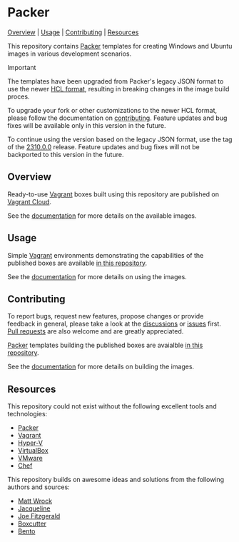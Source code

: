 # Packer

[Overview] | [Usage] | [Contributing] | [Resources]  

This repository contains [Packer] templates for creating Windows and Ubuntu images in various development scenarios.

> [!IMPORTANT]  
> The templates have been upgraded from Packer's legacy JSON format to use the newer [HCL format][PackerJSONToHCL], resulting in breaking changes in the image build proces.  
>  
> To upgrade your fork or other customizations to the newer HCL format, please follow the documentation on [contributing]. Feature updates and bug fixes will be available only in this version in the future.
>  
> To continue using the version based on the legacy JSON format, use the tag of the [2310.0.0][LastJSONRelease] release. Feature updates and bug fixes will not be backported to this version in the future.

[PackerJSONToHCL]: https://developer.hashicorp.com/packer/docs/templates/json_to_hcl
[LastJSONRelease]: https://github.com/gusztavvargadr/packer/tree/2310.0.0
[Samples]: ./samples

## Overview

Ready-to-use [Vagrant] boxes built using this repository are published on [Vagrant Cloud][VagrantCloudBoxes].

See the [documentation][WikiOverview] for more details on the available images.

[Overview]: #overview

[VagrantCloudBoxes]: https://app.vagrantup.com/gusztavvargadr

[WikiOverview]: https://github.com/gusztavvargadr/packer/wiki#overview

## Usage

Simple [Vagrant] environments demonstrating the capabilities of the published boxes are available [in this repository][Samples].

See the [documentation][WikiUsage] for more details on using the images.

[Usage]: #usage

[WikiUsage]: https://github.com/gusztavvargadr/packer/wiki#usage

## Contributing

To report bugs, request new features, propose changes or provide feedback in general, please take a look at the [discussions] or [issues] first. [Pull requests] are also welcome and are greatly appreciated.

[Packer] templates building the published boxes are avaialble [in this repository][Samples].

See the [documentation][WikiContributing] for more details on building the images.

[Contributing]: #contributing

[Discussions]: https://github.com/gusztavvargadr/packer/discussions
[Issues]: https://github.com/gusztavvargadr/packer/issues
[Pull requests]: https://github.com/gusztavvargadr/packer/pulls

[WikiContributing]: https://github.com/gusztavvargadr/packer/wiki#contributing

## Resources

This repository could not exist without the following excellent tools and technologies:

- [Packer]
- [Vagrant]
- [Hyper-V]
- [VirtualBox]
- [VMware]
- [Chef]

This repository builds on awesome ideas and solutions from the following authors and sources:

- [Matt Wrock]
- [Jacqueline]
- [Joe Fitzgerald]
- [Boxcutter]
- [Bento]

[Resources]: #resources

[Packer]: https://www.packer.io
[Vagrant]: https://www.vagrantup.com
[Chef]: https://www.chef.io
[Hyper-V]: https://learn.microsoft.com/en-us/virtualization/
[VirtualBox]: https://www.virtualbox.org
[VMware]: https://www.vmware.com/products/workstation-pro.html

[Matt Wrock]: https://github.com/mwrock/packer-templates
[Jacqueline]: https://github.com/jacqinthebox/packer-templates
[Joe Fitzgerald]: https://github.com/joefitzgerald/packer-windows
[Boxcutter]: https://github.com/boxcutter/windows
[Bento]: https://github.com/chef/bento
